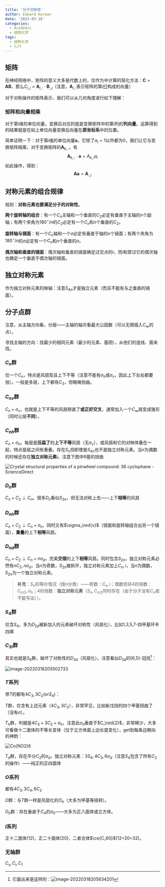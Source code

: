 ```yaml
---
title: '分子对称性'
author: Edward Kerman
date: '2022-03-18'
categories:
  - Academic
  - 结构化学
tags:
  - 结构化学
  - 入门
---
```

<!-- \(
  \def\d{{\mathrm d}}
	\def\B{{\mathrm B}}
	\def\A{{\mathrm A}}
	\def\m{{\mathrm m}}
	\def\align #1{{\begin{align*} #1 \end{align*}}}
	\def\f #1#2{{\frac{\partial  #1}{\partial  #2}}}
	\def\l #1{{\left( #1\right)}}
	\def\red #1{{\color{red}{ #1}}}
	\def\green #1{{\color{green}{ #1}}}
	\def\blue #1{{\color{blue}{ #1}}}
	\def\bm #1{{\boldsymbol{ #1}}}
\) -->

## 矩阵

在神经网络中，矩阵的意义大多是代数上的，仅作为中计算的简化方法：$\bm C=\bm A\bm B$，那么$C_{i,j}=\bm A_{i,:}\cdot\bm B_{:,j}$（注意，$\bm A_{i,:}$表示矩阵的第$i$<u>行</u>构成的向量）

对于对称操作的矩阵表示，我们可以从几何角度进行如下理解：

### 矩阵和向量相乘

对于第$i$维的单位向量，变换后对应的就是变换矩阵中的第$i$列的**列向量**。运算得到的结果就是在如上单位向量变换后向量在**原坐标系**中的位置。

简单证明一下：对于第$i$维的单位向量$\bm a$，它除了$a_i=1$以外都为$0$，我们让它与变换矩阵相乘，对于变换矩阵的$\bm A_{k,:}$，有
$$
\bm A_{k,:}\cdot\bm a=A_{k,i}a_{i}
$$
如此操作，得到：
$$
\bm A\bm a=\bm A_{:,i}
$$

## 对称元素的组合规律

规则：**对称元素也要满足分子的对称性**。

**两个旋转轴的组合**：有一个$C_n$主轴和一个垂直的$C_2$必定有垂直于主轴的$n$个副轴；有两个夹角为$180^\circ/n$的$C_2$必定有一个$C_n$和$n$个垂直的$C_2$。

**旋转轴与镜面**：有一个$C_n$轴和一个$\sigma$必定有垂直于轴的$n$个镜面；有两个夹角为$180^\circ/n$的$\sigma$必定有一个$C_n$和$n$个垂直的$\sigma$。

**偶次轴和垂直的镜面**：偶次轴和垂直的镜面确定过交点的$i$，而$i$和穿过它的偶次轴也确定一个垂直于偶次轴的镜面。

## 独立对称元素

作为独立对称元素的映轴：注意$S_{4n}$才是独立元素（而且不能有与之垂直的镜面）。

## 分子点群

注意，从主轴方向看，分层——主轴的轴次看最大公因数（可以无限插入$C_\infty$的点）。

寻找主轴的方向：找最少的相同元素（最少的元素、基团），从他们的连线、面来找。

### $C_n$群

仅一个$C_n$，特点是风扇型且上下不等（注意不能有$\sigma_h$或$\sigma_v$，因此上下左右都要扭）。一般是多层，上下都有$C_3$，但略微扭曲。

### $C_{nv}$群

$C_n+\sigma_v$，也就是上下不等的风扇掰直了**或正好交叉**，通常加入一个$C_\infty$层变成锥形（同时让层**不同**）。

### $C_{nh}$群

$C_n+\sigma_h$，每层是**压扁了**的**上下不等**风扇（无$\sigma_v$），或风扇和它的对映体叠在一起，特点是层之间有重叠。存在$S_n$但即使是$S_{4n}$也不是独立对称元素。当$n$为偶数的时候还存在**独立对称元素**$i$。注意下图中R基的扭曲

![Crystal structural properties of a pinwheel compound: [36](https://image.baidu.com/search/down?url=https://tva1.sinaimg.cn/large/e6c9d24ely1h0e3h0qb0og20ep05jwee.gif) cyclophane - ScienceDirect](https://ars.els-cdn.com/content/image/1-s2.0-S0040403900013848-sc1.gif)

### $D_{n}$群

$C_n+C_2\perp C_n$。很多$D_n$看似$S_{2n}$，但无法对称上去——上下**相等**的风扇

### $D_{nh}$群

$C_n+C_2\perp C_n+\sigma_h$，同时又有$\sigma_\red{v}$（镜面和旋转轴组合出另一个镜面），**重叠**的上下**相等**风扇。

### $D_{nd}$群

$C_n+C_2\perp C_n+n\sigma_d$，完美**交错**的上下**相等**风扇。同时包含$S_{2n}$，独立对称元素必然有$nC_2,n\sigma_d$，当$n$为奇数，$S_{2n}$被拆开，独立对称元素加上$C_n,i$，当$n$为偶数，$S_{2n}$为一个独立对称元素。

> **补充**：$S_n$的等价情况（按$n$分类）——奇数：$C_n,i$；偶数但非$4$的倍数：$C_{n/2},\sigma_h$；$4$的倍数：<b>独立对称元素</b>（$S_{n},C_{n/2}$同时存在（由于分子没有$C_n$故不能写出））。

### $S_{4}$群

仅含$S_4$，多为$D_{2d}$被新加入的元素破坏对称性（风扇化），比如1,3,5,7-四甲基环辛四烯

### $C_{3i}$群

其实也就是$S_6$群，破坏了对称性的$D_{3d}$（风扇化）。注意看似$D_{3d}$的[6,5]-冠烷[^1]：

![image-20220318205502733](https://image.baidu.com/search/down?url=https://tva1.sinaimg.cn/large/e6c9d24ely1h0ebx9kxddj20qc09awev.jpg)

[^1]: 它画出来是这样的：![image-20220318205634201](https://image.baidu.com/search/down?url=https://tva1.sinaimg.cn/large/e6c9d24ely1h0ebytb78zj209i0d8q30.jpg)

### $T$系列

带$T$的都有$4C_3,3C_2(\text{or} S_4)$：

$T$群，仅含有上述元素（$4C_3,3C_2$），非常罕见，比如新戊烷的四个甲基扭曲了（没有$\sigma$）。

$T_h$群，判据是$4C_3+3C_2+\sigma_h$，注意此$\sigma_h$垂直于$C_\red{2}$，非常稀少，大多可看做十二面体的不等长变体（位于立方体面上边长度变化），get到每条边朝向的神韵：

![Co(NO2)6](https://image.baidu.com/search/down?url=https://tva1.sinaimg.cn/large/e6c9d24ely1h0eyq63jeag209609674p.gif)

$T_d$群，存在平分$C_2$的$\sigma_d$，独立对称元素：$3S_4,4C_3,6\sigma_d$（注意$S_4$包含了所有$C_2$的操作）——纯正的正四面体

### $O$系列

都有$4C_3,3C_4,6C_2$

$O$群：与$T$群一样是风扇化的$O_h$（大多为甲基等扭转）。

$O_h$群：存在垂直于$C_4$的$\sigma_h$——大多为正八面体或立方体。

### $I$系列

正十二面体(12)，正二十面体(20)，二者合体$\ce{C_60}$(12+20=32)。

### 无轴群

$C_s,C_i,C_1$
